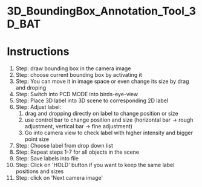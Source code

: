 # 3D_BoundingBox_Annotation_Tool_3D_BAT
# Instructions
1. Step: draw bounding box in the camera image
2. Step: choose current bounding box by activating it
3. Step: You can move it in image space or even change its size by drag and droping
4. Step: Switch into PCD MODE into birds-eye-view
5. Step: Place 3D label into 3D scene to corresponding 2D label
6. Step: Adjust label: 
    1. drag and dropping directly on label to change position or size
    2. use control bar to change position and size (horizontal bar -> rough adjustment, vertical bar -> fine adjustment)
    3. Go into camera view to check label with higher intensity and bigger point size
7. Step: Choose label from drop down list
8. Step: Repeat steps 1-7 for all objects in the scene
9. Step: Save labels into file
10. Step: Click on 'HOLD' button if you want to keep the same label positions and sizes 
11. Step: click on 'Next camera image' 

                        

